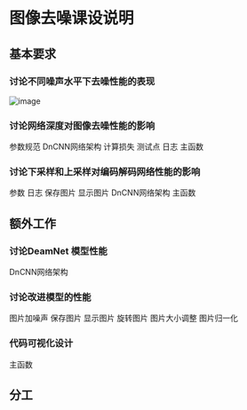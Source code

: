 # 图像去噪课设说明
## 基本要求
### 讨论不同噪声水平下去噪性能的表现
![image](https://github.com/jiahua2023421/dncnn/assets/70991729/5f08b9fb-c953-4e1d-b1c5-d514069bf036)


### 讨论网络深度对图像去噪性能的影响
参数规范
DnCNN网络架构
计算损失
测试点
日志
主函数
### 讨论下采样和上采样对编码解码网络性能的影响
参数
日志
保存图片
显示图片
DnCNN网络架构
主函数

## 额外工作
### 讨论DeamNet 模型性能
DnCNN网络架构
### 讨论改进模型的性能
图片加噪声
保存图片
显示图片
旋转图片
图片大小调整
图片归一化
### 代码可视化设计
主函数


## 分工
